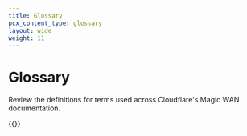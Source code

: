 ```yaml
---
title: Glossary
pcx_content_type: glossary
layout: wide
weight: 11
---
```


# Glossary

Review the definitions for terms used across Cloudflare's Magic WAN documentation.

{{<glossary product="Magic WAN">}}